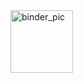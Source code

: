 
<img width="100" alt="binder_pic" src="https://user-images.githubusercontent.com/91215316/143925000-1b17e4b6-d4f4-4b49-b6fe-19c71dedb876.png">

